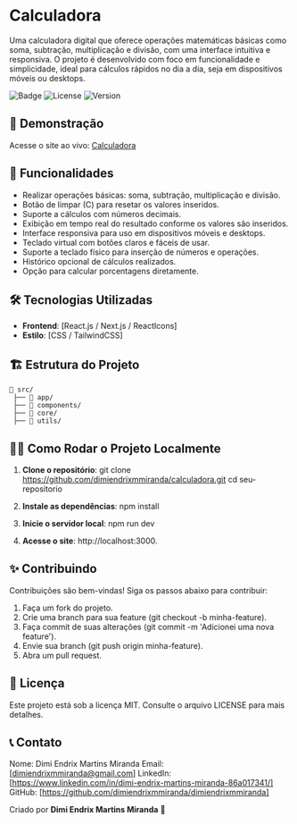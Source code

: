 # Calculadora

Uma calculadora digital que oferece operações matemáticas básicas como soma, subtração, multiplicação e divisão, com uma interface intuitiva e responsiva. O projeto é desenvolvido com foco em funcionalidade e simplicidade, ideal para cálculos rápidos no dia a dia, seja em dispositivos móveis ou desktops.

![Badge](https://img.shields.io/badge/status-em_desenvolvimento-yellow)
![License](https://img.shields.io/badge/license-MIT-blue)
![Version](https://img.shields.io/badge/version-1.0.0-brightgreen)


## 🔗 Demonstração

Acesse o site ao vivo: [Calculadora](https://calculadora-zeta-seven.vercel.app/)


## 🚀 Funcionalidades

- Realizar operações básicas: soma, subtração, multiplicação e divisão.  
- Botão de limpar (C) para resetar os valores inseridos.  
- Suporte a cálculos com números decimais.  
- Exibição em tempo real do resultado conforme os valores são inseridos.  
- Interface responsiva para uso em dispositivos móveis e desktops.  
- Teclado virtual com botões claros e fáceis de usar.  
- Suporte a teclado físico para inserção de números e operações.  
- Histórico opcional de cálculos realizados.  
- Opção para calcular porcentagens diretamente.  


## 🛠️ Tecnologias Utilizadas

- **Frontend**: [React.js / Next.js / ReactIcons]
- **Estilo**: [CSS / TailwindCSS]

## 🏗️ Estrutura do Projeto


```plaintext
📂 src/
 ├── 📂 app/
 ├── 📂 components/
 ├── 📂 core/ 
 ├── 📂 utils/
```

## 🧑‍💻 Como Rodar o Projeto Localmente

1. **Clone o repositório**: git clone https://github.com/dimiendrixmmiranda/calculadora.git
cd seu-repositorio

2. **Instale as dependências**: npm install

3. **Inicie o servidor local**: npm run dev

4. **Acesse o site**: http://localhost:3000.

## ✨ Contribuindo
Contribuições são bem-vindas! Siga os passos abaixo para contribuir:

1. Faça um fork do projeto.
2. Crie uma branch para sua feature (git checkout -b minha-feature).
3. Faça commit de suas alterações (git commit -m 'Adicionei uma nova feature').
4. Envie sua branch (git push origin minha-feature).
5. Abra um pull request.

## 📝 Licença
Este projeto está sob a licença MIT. Consulte o arquivo LICENSE para mais detalhes.


## 📞 Contato
Nome: Dimi Endrix Martins Miranda
Email: [dimiendrixmmiranda@gmail.com]
LinkedIn: [https://www.linkedin.com/in/dimi-endrix-martins-miranda-86a017341/]
GitHub: [https://github.com/dimiendrixmmiranda/dimiendrixmmiranda]


Criado por __Dimi Endrix Martins Miranda__ 💙